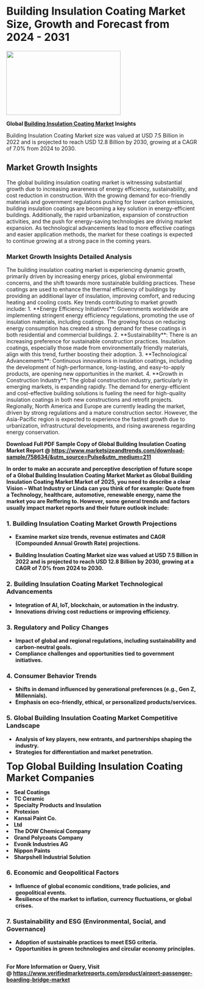 <H1>Building Insulation Coating Market Size, Growth and Forecast from 2024 - 2031</H1><img class="aligncenter size-medium wp-image-584254" src="https://thirdeyenews.in/wp-content/uploads/2024/09/Global-Market-Research-300x168.jpeg" alt="" width="300" height="168" /><p><strong>Global&nbsp;<a href="https://www.marketsizeandtrends.com/download-sample/758634/&amp;utm_source=Pulse&amp;utm_medium=211">Building Insulation Coating Market</a> Insights</strong></p><p>Building Insulation Coating Market size was valued at USD 7.5 Billion in 2022 and is projected to reach USD 12.8 Billion by 2030, growing at a CAGR of 7.0% from 2024 to 2030.</p><p><h2>Market Growth Insights</h2> The global building insulation coating market is witnessing substantial growth due to increasing awareness of energy efficiency, sustainability, and cost reduction in construction. With the growing demand for eco-friendly materials and government regulations pushing for lower carbon emissions, building insulation coatings are becoming a key solution in energy-efficient buildings. Additionally, the rapid urbanization, expansion of construction activities, and the push for energy-saving technologies are driving market expansion. As technological advancements lead to more effective coatings and easier application methods, the market for these coatings is expected to continue growing at a strong pace in the coming years. <p><strong></strong></p> <h3>Market Growth Insights Detailed Analysis</h3> The building insulation coating market is experiencing dynamic growth, primarily driven by increasing energy prices, global environmental concerns, and the shift towards more sustainable building practices. These coatings are used to enhance the thermal efficiency of buildings by providing an additional layer of insulation, improving comfort, and reducing heating and cooling costs. Key trends contributing to market growth include: 1. **Energy Efficiency Initiatives**: Governments worldwide are implementing stringent energy efficiency regulations, promoting the use of insulation materials, including coatings. The growing focus on reducing energy consumption has created a strong demand for these coatings in both residential and commercial buildings. 2. **Sustainability**: There is an increasing preference for sustainable construction practices. Insulation coatings, especially those made from environmentally friendly materials, align with this trend, further boosting their adoption. 3. **Technological Advancements**: Continuous innovations in insulation coatings, including the development of high-performance, long-lasting, and easy-to-apply products, are opening new opportunities in the market. 4. **Growth in Construction Industry**: The global construction industry, particularly in emerging markets, is expanding rapidly. The demand for energy-efficient and cost-effective building solutions is fueling the need for high-quality insulation coatings in both new constructions and retrofit projects. Regionally, North America and Europe are currently leading the market, driven by strong regulations and a mature construction sector. However, the Asia-Pacific region is expected to experience the fastest growth due to urbanization, infrastructural developments, and rising awareness regarding energy conservation. <p><strong></p><p><span class=""><strong>Download Full PDF Sample Copy of Global Building Insulation Coating Market Report</strong> @ <a href="https://www.marketsizeandtrends.com/download-sample/758634/&amp;utm_source=Pulse&amp;utm_medium=211" target="_blank">https://www.marketsizeandtrends.com/download-sample/758634/&amp;utm_source=Pulse&amp;utm_medium=211</a></span></p><p>In order to make an accurate and perceptive description of future scope of a Global&nbsp;Building Insulation Coating Market Market as Global&nbsp;Building Insulation Coating Market Market of 2025, you need to describe a clear Vision &ndash; What Industry or Linda can you think of for example: Quote from a Technology, healthcare, automotive, renewable energy, name the market you are Reffering to. However, some general trends and factors usually impact market reports and their future outlook include:</p><h3>1.&nbsp;<strong>Building Insulation Coating Market Growth Projections</strong></h3><ul><li>Examine market size trends, revenue estimates and CAGR (Compounded Annual Growth Rate) projections.</li><li><p>Building Insulation Coating Market size was valued at USD 7.5 Billion in 2022 and is projected to reach USD 12.8 Billion by 2030, growing at a CAGR of 7.0% from 2024 to 2030.</p></li></ul><h3>2.&nbsp;<strong>Building Insulation Coating Market Technological Advancements</strong></h3><ul><li>Integration of AI, IoT, blockchain, or automation in the industry.</li><li>Innovations driving cost reductions or improving efficiency.</li></ul><h3>3.&nbsp;<strong>Regulatory and Policy Changes</strong></h3><ul><li>Impact of global and regional regulations, including sustainability and carbon-neutral goals.</li><li>Compliance challenges and opportunities tied to government initiatives.</li></ul><h3>4.&nbsp;<strong>Consumer Behavior Trends</strong></h3><ul><li>Shifts in demand influenced by generational preferences (e.g., Gen Z, Millennials).</li><li>Emphasis on eco-friendly, ethical, or personalized products/services.</li></ul><h3>5.&nbsp;<strong>Global Building Insulation Coating Market Competitive Landscape</strong></h3><ul><li>Analysis of key players, new entrants, and partnerships shaping the industry.</li><li>Strategies for differentiation and market penetration.</li></ul><p data-pm-slice="1 1 []"><span style="color: inherit; font-family: inherit; font-size: 25px;">Top Global Building Insulation Coating Market Companies</span></p><div class="" data-test-id=""><p><li>Seal Coatings</li><li> TC Ceramic</li><li> Specialty Products and Insulation</li><li> Protexion</li><li> Kansai Paint Co.</li><li> Ltd</li><li> The DOW Chemical Company</li><li> Grand Polycoats Company</li><li> Evonik Industries AG</li><li> Nippon Paints</li><li> Sharpshell Industrial Solution</li></p></div><h3>6.&nbsp;<strong>Economic and Geopolitical Factors</strong></h3><ul><li>Influence of global economic conditions, trade policies, and geopolitical events.</li><li>Resilience of the market to inflation, currency fluctuations, or global crises.</li></ul><h3>7.&nbsp;<strong>Sustainability and ESG (Environmental, Social, and Governance)</strong></h3><ul><li>Adoption of sustainable practices to meet ESG criteria.</li><li>Opportunities in green technologies and circular economy principles.</li></ul><h2><strong style="font-size: 14px;">For More Information or Query, Visit @&nbsp;</strong><a style="background-color: #ffffff; font-size: 14px;" href="https://www.marketsizeandtrends.com/report/building-insulation-coating-market/" target="_blank">https://www.verifiedmarketreports.com/product/airport-passenger-boarding-bridge-market</a></h2>
